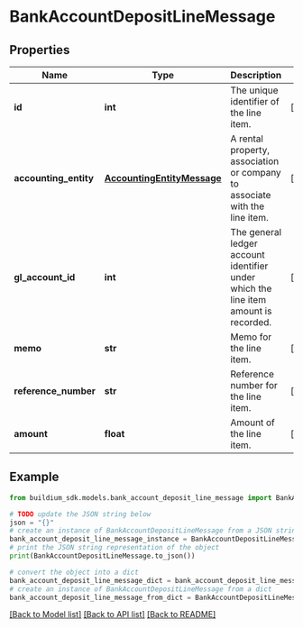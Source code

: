 # BankAccountDepositLineMessage


## Properties

Name | Type | Description | Notes
------------ | ------------- | ------------- | -------------
**id** | **int** | The unique identifier of the line item. | [optional] 
**accounting_entity** | [**AccountingEntityMessage**](AccountingEntityMessage.md) | A rental property, association or company to associate with the line item. | [optional] 
**gl_account_id** | **int** | The general ledger account identifier under which the line item amount is recorded. | [optional] 
**memo** | **str** | Memo for the line item. | [optional] 
**reference_number** | **str** | Reference number for the line item. | [optional] 
**amount** | **float** | Amount of the line item. | [optional] 

## Example

```python
from buildium_sdk.models.bank_account_deposit_line_message import BankAccountDepositLineMessage

# TODO update the JSON string below
json = "{}"
# create an instance of BankAccountDepositLineMessage from a JSON string
bank_account_deposit_line_message_instance = BankAccountDepositLineMessage.from_json(json)
# print the JSON string representation of the object
print(BankAccountDepositLineMessage.to_json())

# convert the object into a dict
bank_account_deposit_line_message_dict = bank_account_deposit_line_message_instance.to_dict()
# create an instance of BankAccountDepositLineMessage from a dict
bank_account_deposit_line_message_from_dict = BankAccountDepositLineMessage.from_dict(bank_account_deposit_line_message_dict)
```
[[Back to Model list]](../README.md#documentation-for-models) [[Back to API list]](../README.md#documentation-for-api-endpoints) [[Back to README]](../README.md)


